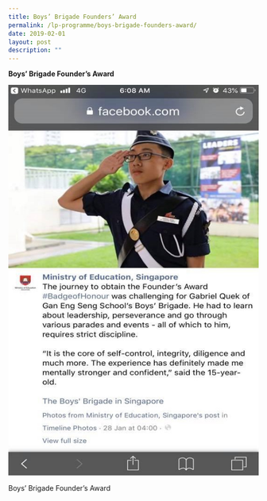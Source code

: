 ```yaml
---
title: Boys’ Brigade Founders’ Award
permalink: /lp-programme/boys-brigade-founders-award/
date: 2019-02-01
layout: post
description: ""
---
```

**Boys’ Brigade Founder’s Award**

![Boys’ Brigade Founder’s Award](/images/Boys-Brigade-Founders-Award.jpeg)

Boys’ Brigade Founder’s Award